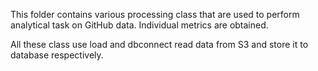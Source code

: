 
This folder contains various processing class that are used to perform analytical task on GitHub data. Individual metrics are obtained.

All these class use load and dbconnect read data from S3 and store it to database respectively.
